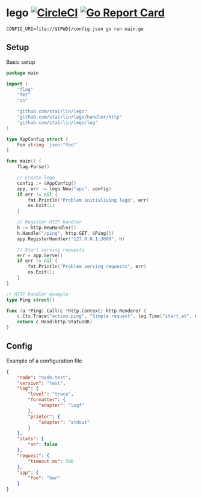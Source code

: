 # lego [![CircleCI](https://circleci.com/gh/stairlin/lego.svg?style=svg)](https://circleci.com/gh/stairlin/lego) [![Go Report Card](https://goreportcard.com/badge/github.com/stairlin/lego)](https://goreportcard.com/report/github.com/stairlin/lego)

```shell
CONFIG_URI=file://${PWD}/config.json go run main.go
```

## Setup

Basic setup

```go
package main

import (
	"flag"
	"fmt"
	"os"

	"github.com/stairlin/lego"
	"github.com/stairlin/lego/handler/http"
	"github.com/stairlin/lego/log"
)

type AppConfig struct {
	Foo string `json:"foo"`
}

func main() {
	flag.Parse()

	// Create lego
	config := &AppConfig{}
	app, err := lego.New("api", config)
	if err != nil {
		fmt.Println("Problem initialising lego", err)
		os.Exit(1)
	}

	// Register HTTP handler
	h := http.NewHandler()
	h.Handle("/ping", http.GET, &Ping{})
	app.RegisterHandler("127.0.0.1:3000", h)

	// Start serving requests
	err = app.Serve()
	if err != nil {
		fmt.Println("Problem serving requests", err)
		os.Exit(1)
	}
}

// HTTP handler example
type Ping struct{}

func (a *Ping) Call(c *http.Context) http.Renderer {
	c.Ctx.Trace("action.ping", "Simple request", log.Time("start_at", c.StartAt))
	return c.Head(http.StatusOK)
}

```

## Config

Example of a configuration file

```json
{
    "node": "node.test",
    "version": "test",
    "log": {
        "level": "trace",
        "formatter": {
            "adapter": "logf"
        },
        "printer": {
            "adapter": "stdout"
        }
    },
    "stats": {
        "on": false
    },
    "request": {
        "timeout_ms": 500
    },
    "app": {
        "foo": "bar"
    }
}
```
